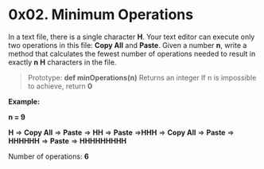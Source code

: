 # 0x02. Minimum Operations

In a text file, there is a single character **H**. Your text editor can execute only two operations in this file: **Copy All** and **Paste**. Given a number **n**, write a method that calculates the fewest number of operations needed to result in exactly **n** **H** characters in the file.

> Prototype: **def minOperations(n)**
> Returns an integer
> If n is impossible to achieve, return **0**

**Example:**

**n = 9**

**H** => **Copy All** => **Paste** => **HH** => **Paste** =>**HHH** => **Copy All** => **Paste** => **HHHHHH** => **Paste** => **HHHHHHHHH**

Number of operations: **6**
